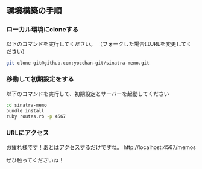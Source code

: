 ## 環境構築の手順
### ローカル環境にcloneする
以下のコマンドを実行してください。
（フォークした場合はURLを変更してください）
```bash
git clone git@github.com:yocchan-git/sinatra-memo.git
```

### 移動して初期設定をする
以下のコマンドを実行して、初期設定とサーバーを起動してください
```bash
cd sinatra-memo
bundle install
ruby routes.rb -p 4567
```

### URLにアクセス
お疲れ様です！あとはアクセスするだけですね。
http://localhost:4567/memos

ぜひ触ってくださいね！